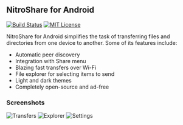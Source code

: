 ## NitroShare for Android

[![Build Status](https://travis-ci.org/nitroshare/nitroshare-android.svg?branch=master)](https://travis-ci.org/nitroshare/nitroshare-android)
[![MIT License](http://img.shields.io/badge/license-MIT-9370d8.svg?style=flat)](http://opensource.org/licenses/MIT)

NitroShare for Android simplifies the task of transferring files and directories from one device to another. Some of its features include:

- Automatic peer discovery
- Integration with Share menu
- Blazing fast transfers over Wi-Fi
- File explorer for selecting items to send
- Light and dark themes
- Completely open-source and ad-free

### Screenshots

![Transfers](https://github.com/nitroshare/nitroshare-android/blob/master/img/transfers.png?raw=true)
![Explorer](https://github.com/nitroshare/nitroshare-android/blob/master/img/explorer.png?raw=true)
![Settings](https://github.com/nitroshare/nitroshare-android/blob/master/img/settings.png?raw=true)
